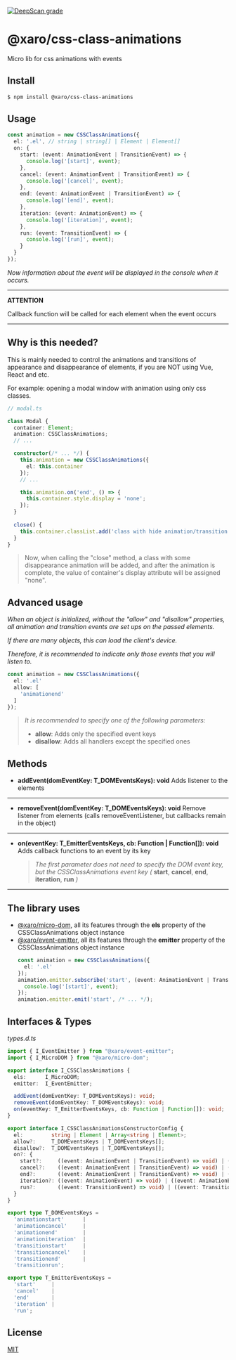 [![DeepScan grade](https://deepscan.io/api/teams/11657/projects/14877/branches/287085/badge/grade.svg)](https://deepscan.io/dashboard#view=project&tid=11657&pid=14877&bid=287085)

# @xaro/css-class-animations

Micro lib for css animations with events

## Install

```sh
$ npm install @xaro/css-class-animations
```

## Usage

```ts
const animation = new CSSClassAnimations({
  el: '.el', // string | string[] | Element | Element[]
  on: {
    start: (event: AnimationEvent | TransitionEvent) => {
      console.log('[start]', event);
    },
    cancel: (event: AnimationEvent | TransitionEvent) => {
      console.log('[cancel]', event);
    },
    end: (event: AnimationEvent | TransitionEvent) => {
      console.log('[end]', event);
    },
    iteration: (event: AnimationEvent) => {
      console.log('[iteration]', event);
    },
    run: (event: TransitionEvent) => {
      console.log('[run]', event);
    }
  }
});
```
*Now information about the event will be displayed in the console when it occurs.*

***
**ATTENTION**

Сallback function will be called for each element when the event occurs
***

## Why is this needed?

This is mainly needed to control the animations and transitions of appearance and disappearance of elements, if you are NOT using Vue, React and etc.

For example: opening a modal window with animation using only css classes.

```ts
// modal.ts

class Modal {
  container: Element;
  animation: CSSClassAnimations;
  // ...

  constructor(/* ... */) {
    this.animation = new CSSClassAnimations({
      el: this.container
    });
    // ...

    this.animation.on('end', () => {
      this.container.style.display = 'none';
    });
  }
  
  close() {
    this.container.classList.add('class with hide animation/transition');
  }
}
```

> Now, when calling the "close" method, a class with some disappearance animation will be added, and after the animation is complete, the value of container's display attribute will be assigned "none".

## Advanced usage

*When an object is initialized, without the "allow" and "disallow" properties, all animation and transition events are set ups on the passed elements.*

*If there are many objects, this can load the client's device.*

*Therefore, it is recommended to indicate only those events that you will listen to.*

```ts
const animation = new CSSClassAnimations({
  el: '.el'
  allow: [
    'animationend'
  ]
});
```
> *It is recommended to specify one of the following parameters:*
> - **allow**:    Adds only the specified event keys
> - **disallow**: Adds all handlers except the specified ones

## Methods
- **addEvent(domEventKey: T_DOMEventsKeys): void**
Adds listener to the elements
***
- **removeEvent(domEventKey: T_DOMEventsKeys): void**
Remove listener from elements (calls removeEventListener, but callbacks remain in the object)
***
- **on(eventKey: T_EmitterEventsKeys, cb: Function | Function[]): void**
Adds callback functions to an event by its key
  > *The first parameter does not need to specify the DOM event key, but the CSSClassAnimations event key (* **start**, **cancel**, **end**, **iteration**, **run** *)*

***

## The library uses
- [@xaro/micro-dom](https://www.npmjs.com/package/@xaro/micro-dom), all its features through the **els** property of the CSSClassAnimations object instance
- [@xaro/event-emitter](https://www.npmjs.com/package/@xaro/event-emitter), all its features through the **emitter** property of the CSSClassAnimations object instance
  ```ts
  const animation = new CSSClassAnimations({
    el: '.el'
  });
  animation.emitter.subscribe('start', (event: AnimationEvent | TransitionEvent) => {
    console.log('[start]', event);
  });
  animation.emitter.emit('start', /* ... */);
  ```

## Interfaces & Types

*types.d.ts*
```ts
import { I_EventEmitter } from "@xaro/event-emitter";
import { I_MicroDOM } from "@xaro/micro-dom";

export interface I_CSSClassAnimations {
  els:      I_MicroDOM;
  emitter:  I_EventEmitter;

  addEvent(domEventKey: T_DOMEventsKeys): void;
  removeEvent(domEventKey: T_DOMEventsKeys): void;
  on(eventKey: T_EmitterEventsKeys, cb: Function | Function[]): void;
}

export interface I_CSSClassAnimationsConstructorConfig {
  el:         string | Element | Array<string | Element>;
  allow?:     T_DOMEventsKeys | T_DOMEventsKeys[];
  disallow?:  T_DOMEventsKeys | T_DOMEventsKeys[];
  on?: {
    start?:     ((event: AnimationEvent | TransitionEvent) => void) | ((event: AnimationEvent | TransitionEvent) => void)[];
    cancel?:    ((event: AnimationEvent | TransitionEvent) => void) | ((event: AnimationEvent | TransitionEvent) => void)[];
    end?:       ((event: AnimationEvent | TransitionEvent) => void) | ((event: AnimationEvent | TransitionEvent) => void)[];
    iteration?: ((event: AnimationEvent) => void) | ((event: AnimationEvent) => void)[];
    run?:       ((event: TransitionEvent) => void) | ((event: TransitionEvent) => void)[];
  }
}

export type T_DOMEventsKeys =
  'animationstart'      |
  'animationcancel'     |
  'animationend'        |
  'animationiteration'  |
  'transitionstart'     |
  'transitioncancel'    |
  'transitionend'       |
  'transitionrun';

export type T_EmitterEventsKeys =
  'start'     |
  'cancel'    |
  'end'       |
  'iteration' |
  'run';
```

## License
[MIT](LICENSE)